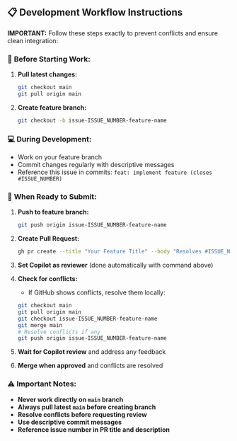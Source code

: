 ## 📋 **Development Workflow Instructions**

**IMPORTANT:** Follow these steps exactly to prevent conflicts and ensure clean integration:

### 🔄 **Before Starting Work:**
1. **Pull latest changes:**
   ```bash
   git checkout main
   git pull origin main
   ```

2. **Create feature branch:**
   ```bash
   git checkout -b issue-ISSUE_NUMBER-feature-name
   ```

### 💻 **During Development:**
- Work on your feature branch
- Commit changes regularly with descriptive messages
- Reference this issue in commits: `feat: implement feature (closes #ISSUE_NUMBER)`

### 🚀 **When Ready to Submit:**
1. **Push to feature branch:**
   ```bash
   git push origin issue-ISSUE_NUMBER-feature-name
   ```

2. **Create Pull Request:**
   ```bash
   gh pr create --title "Your Feature Title" --body "Resolves #ISSUE_NUMBER" --reviewer copilot-pull-request-reviewer
   ```

3. **Set Copilot as reviewer** (done automatically with command above)

4. **Check for conflicts:**
   - If GitHub shows conflicts, resolve them locally:
   ```bash
   git checkout main
   git pull origin main
   git checkout issue-ISSUE_NUMBER-feature-name
   git merge main
   # Resolve conflicts if any
   git push origin issue-ISSUE_NUMBER-feature-name
   ```

5. **Wait for Copilot review** and address any feedback

6. **Merge when approved** and conflicts are resolved

### ⚠️ **Important Notes:**
- **Never work directly on `main` branch**
- **Always pull latest `main` before creating branch**
- **Resolve conflicts before requesting review**
- **Use descriptive commit messages**
- **Reference issue number in PR title and description**